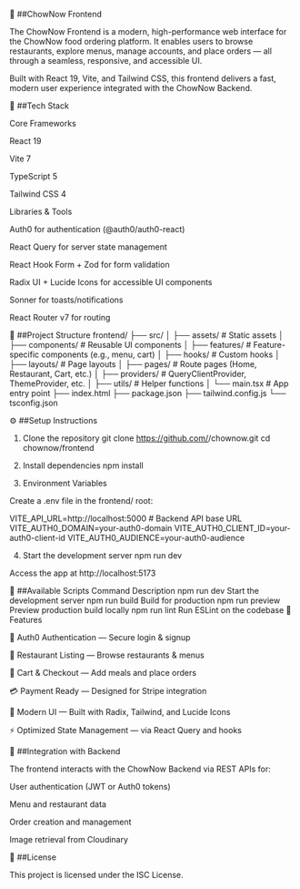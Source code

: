 🥗 ##ChowNow Frontend

The ChowNow Frontend is a modern, high-performance web interface for the ChowNow food ordering platform.
It enables users to browse restaurants, explore menus, manage accounts, and place orders — all through a seamless, responsive, and accessible UI.

Built with React 19, Vite, and Tailwind CSS, this frontend delivers a fast, modern user experience integrated with the ChowNow Backend.

🚀 ##Tech Stack

Core Frameworks

React 19

Vite 7

TypeScript 5

Tailwind CSS 4

Libraries & Tools

Auth0 for authentication (@auth0/auth0-react)

React Query for server state management

React Hook Form + Zod for form validation

Radix UI + Lucide Icons for accessible UI components

Sonner for toasts/notifications

React Router v7 for routing

📂 ##Project Structure
frontend/
├── src/
│   ├── assets/            # Static assets
│   ├── components/        # Reusable UI components
│   ├── features/          # Feature-specific components (e.g., menu, cart)
│   ├── hooks/             # Custom hooks
│   ├── layouts/           # Page layouts
│   ├── pages/             # Route pages (Home, Restaurant, Cart, etc.)
│   ├── providers/         # QueryClientProvider, ThemeProvider, etc.
│   ├── utils/             # Helper functions
│   └── main.tsx           # App entry point
├── index.html
├── package.json
├── tailwind.config.js
└── tsconfig.json

⚙️ ##Setup Instructions
1. Clone the repository
git clone https://github.com/<your-username>/chownow.git
cd chownow/frontend

2. Install dependencies
npm install

3. Environment Variables

Create a .env file in the frontend/ root:

VITE_API_URL=http://localhost:5000        # Backend API base URL
VITE_AUTH0_DOMAIN=your-auth0-domain
VITE_AUTH0_CLIENT_ID=your-auth0-client-id
VITE_AUTH0_AUDIENCE=your-auth0-audience

4. Start the development server
npm run dev


Access the app at http://localhost:5173

🧩 ##Available Scripts
Command	Description
npm run dev	Start the development server
npm run build	Build for production
npm run preview	Preview production build locally
npm run lint	Run ESLint on the codebase
🧠 Features

🔐 Auth0 Authentication — Secure login & signup

🏪 Restaurant Listing — Browse restaurants & menus

🛒 Cart & Checkout — Add meals and place orders

💳 Payment Ready — Designed for Stripe integration

🎨 Modern UI — Built with Radix, Tailwind, and Lucide Icons

⚡ Optimized State Management — via React Query and hooks

🧱 ##Integration with Backend

The frontend interacts with the ChowNow Backend
 via REST APIs for:

User authentication (JWT or Auth0 tokens)

Menu and restaurant data

Order creation and management

Image retrieval from Cloudinary

🧾 ##License

This project is licensed under the ISC License.
